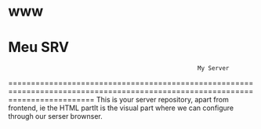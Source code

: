 # www
Meu SRV
=============================================================================================================================== 
                                                          My Server
===============================================================================================================================
This is your server repository, apart from frontend, ie the HTML partIt is the visual part where we can configure through our serser brownser.
